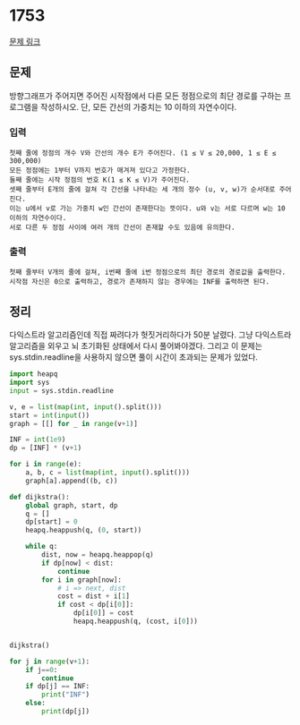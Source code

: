 # 1753

[문제 링크](https://acmicpc.net/problem/1753)

## 문제

방향그래프가 주어지면 주어진 시작점에서 다른 모든 정점으로의 최단 경로를 구하는 프로그램을 작성하시오. 
단, 모든 간선의 가중치는 10 이하의 자연수이다.

### 입력
    첫째 줄에 정점의 개수 V와 간선의 개수 E가 주어진다. (1 ≤ V ≤ 20,000, 1 ≤ E ≤ 300,000) 
    모든 정점에는 1부터 V까지 번호가 매겨져 있다고 가정한다. 
    둘째 줄에는 시작 정점의 번호 K(1 ≤ K ≤ V)가 주어진다. 
    셋째 줄부터 E개의 줄에 걸쳐 각 간선을 나타내는 세 개의 정수 (u, v, w)가 순서대로 주어진다. 
    이는 u에서 v로 가는 가중치 w인 간선이 존재한다는 뜻이다. u와 v는 서로 다르며 w는 10 이하의 자연수이다. 
    서로 다른 두 정점 사이에 여러 개의 간선이 존재할 수도 있음에 유의한다.
### 출력
    첫째 줄부터 V개의 줄에 걸쳐, i번째 줄에 i번 정점으로의 최단 경로의 경로값을 출력한다. 
    시작점 자신은 0으로 출력하고, 경로가 존재하지 않는 경우에는 INF를 출력하면 된다.

## 정리

다익스트라 알고리즘인데 직접 짜려다가 헛짓거리하다가 50분 날렸다.
그냥 다익스트라 알고리즘을 외우고 뇌 초기화된 상태에서 다시 풀어봐야겠다.
그리고 이 문제는 sys.stdin.readline을 사용하지 않으면 풀이 시간이 초과되는 문제가 있었다.
```python
import heapq
import sys
input = sys.stdin.readline

v, e = list(map(int, input().split()))
start = int(input())
graph = [[] for _ in range(v+1)]

INF = int(1e9)
dp = [INF] * (v+1)

for i in range(e):
    a, b, c = list(map(int, input().split()))
    graph[a].append((b, c))

def dijkstra():
    global graph, start, dp
    q = []
    dp[start] = 0
    heapq.heappush(q, (0, start))

    while q:
        dist, now = heapq.heappop(q)
        if dp[now] < dist:
            continue
        for i in graph[now]:
            # i => next, dist
            cost = dist + i[1]
            if cost < dp[i[0]]:
                dp[i[0]] = cost
                heapq.heappush(q, (cost, i[0]))


dijkstra()

for j in range(v+1):
    if j==0:
        continue
    if dp[j] == INF:
        print("INF")
    else:
        print(dp[j])

```